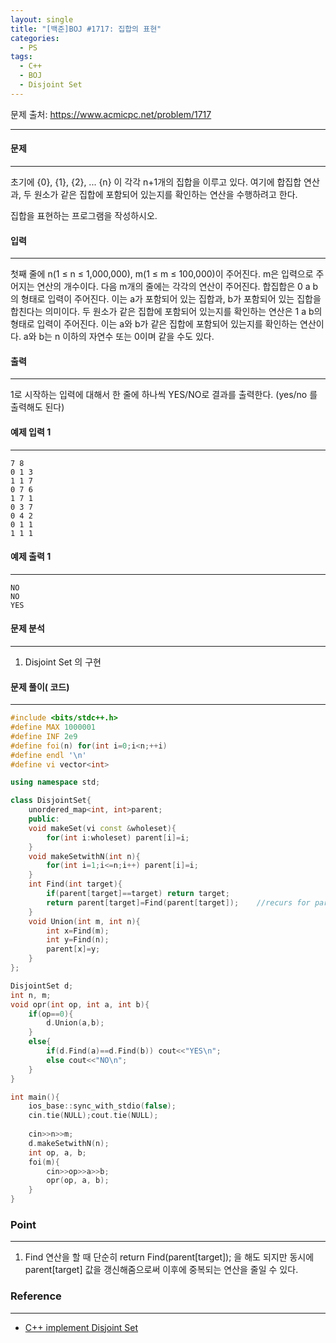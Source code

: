 ```yaml
---
layout: single
title: "[백준]BOJ #1717: 집합의 표현"
categories:
  - PS
tags:
  - C++
  - BOJ
  - Disjoint Set
---
```






문제 출처: <https://www.acmicpc.net/problem/1717>

---

#### **문제**

---

초기에 {0}, {1}, {2}, ... {n} 이 각각 n+1개의 집합을 이루고 있다. 여기에 합집합 연산과, 두 원소가 같은 집합에 포함되어 있는지를 확인하는 연산을 수행하려고 한다.

집합을 표현하는 프로그램을 작성하시오.



#### **입력**

---

첫째 줄에 n(1 ≤ n ≤ 1,000,000), m(1 ≤ m ≤ 100,000)이 주어진다. m은 입력으로 주어지는 연산의 개수이다. 다음 m개의 줄에는 각각의 연산이 주어진다. 합집합은 0 a b의 형태로 입력이 주어진다. 이는 a가 포함되어 있는 집합과, b가 포함되어 있는 집합을 합친다는 의미이다. 두 원소가 같은 집합에 포함되어 있는지를 확인하는 연산은 1 a b의 형태로 입력이 주어진다. 이는 a와 b가 같은 집합에 포함되어 있는지를 확인하는 연산이다. a와 b는 n 이하의 자연수 또는 0이며 같을 수도 있다.



#### 출력

---

1로 시작하는 입력에 대해서 한 줄에 하나씩 YES/NO로 결과를 출력한다. (yes/no 를 출력해도 된다)



#### 예제 입력 1 

---

```
7 8
0 1 3
1 1 7
0 7 6
1 7 1
0 3 7
0 4 2
0 1 1
1 1 1
```

#### 예제 출력 1 

---

```
NO
NO
YES
```



#### **문제 분석**

---

1. Disjoint Set 의 구현



#### **문제 풀이( 코드)**

---

```c++
#include <bits/stdc++.h>
#define MAX 1000001
#define INF 2e9
#define foi(n) for(int i=0;i<n;++i)
#define endl '\n'
#define vi vector<int>

using namespace std;

class DisjointSet{
    unordered_map<int, int>parent;
    public:
    void makeSet(vi const &wholeset){
        for(int i:wholeset) parent[i]=i;
    }
    void makeSetwithN(int n){
        for(int i=1;i<=n;i++) parent[i]=i;
    }
    int Find(int target){
        if(parent[target]==target) return target;
        return parent[target]=Find(parent[target]);    //recurs for parent till we find root & renew parent[target] in order to reduce duplicated calls
    }
    void Union(int m, int n){
        int x=Find(m);
        int y=Find(n);
        parent[x]=y;
    }
};

DisjointSet d;
int n, m;
void opr(int op, int a, int b){
    if(op==0){
        d.Union(a,b);
    }
    else{
        if(d.Find(a)==d.Find(b)) cout<<"YES\n";
        else cout<<"NO\n";
    }
}

int main(){
    ios_base::sync_with_stdio(false);
    cin.tie(NULL);cout.tie(NULL);
    
    cin>>n>>m;
    d.makeSetwithN(n);
    int op, a, b;
    foi(m){
        cin>>op>>a>>b;
        opr(op, a, b);
    }
}
```

  

### **Point**

---

1. Find 연산을 할 때 단순히 return Find(parent[target]); 을 해도 되지만 동시에 parent[target] 값을 갱신해줌으로써 이후에 중복되는 연산을 줄일 수 있다.



### **Reference**

---

* [C++ implement Disjoint Set](https://www.tutorialspoint.com/cplusplus-program-to-implement-disjoint-set-data-structure)